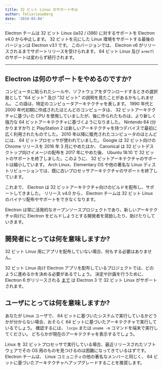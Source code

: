 ```yaml
---
title: 32 ビット Linux のサポート中止
author: felixrieseberg
date: '2019-03-04'
---
```


Electron チームは 32 ビット Linux (ia32 / i386) に対するサポートを Electron v4.0 から中止します。 32 ビットを元にした Linux 環境をサポートする最後のバージョンは Electron v3.1 です。 このバージョンでは、 Electron v6 がリリースされるまでサポートリリースを受けられます。 64 ビット Linux 及び `armv7l` のサポートは変わらず続行されます。

---

## Electron は何のサポートをやめるのですか?

コンピュータに貼られたシールや、ソフトウェアをダウンロードするときの選択肢として "64 ビット" 及び "32 ビット" の説明を見たことがあるかもしれません。 この語は、特定のコンピュータアーキテクチャを表します。 1990 年代と 2000 年代初期に作成されたほとんどのコンピュータは、 32 ビットアーキテクチャに基づいた CPU を使用していましたが、後に作られたものは、より新しく強力な 64 ビットアーキテクチャに基づくようになりました。 Nintendo 64 (分かりますか?) と PlayStation 2 は新しいアーキテクチャを持つデバイスで最初に広く利用されたものでした。 2010 年以降に販売されたコンピュータのほとんどには、 64 ビットプロセッサが使われていました。 Google は 32 ビット向けの Chrome リリースを 2016 年 3 月にやめたほか、 Canonical は 32 ビットデスクトップ向けイメージの配布を 2017 年にやめた後、 Ubuntu 18.10 で 32 ビットのサポートを終了しました。このように、 32 ビットアーキテクチャのサポートは縮小しています。 Arch Linux、Elementary OS や他の著名な Linux ディストリビューションでは、既に古いプロセッサアーキテクチャのサポートを終了しています。

これまで、 Electron は 32 ビットアーキテクチャ向けのビルドを配布し、サポートしてきました。 リリース v4.0 から、 Electron チームは 32 ビット Linux のバイナリ配布やサポートをできなくなります。

Electron は常に活発的なオープンソースプロジェクトであり、新しいアーキテクチャ向けに Electron をビルドしようとする開発者を奨励したり、助けたりしていきます。

## 開発者にとっては何を意味しますか?

32 ビット Linux 用にアプリを配布していない場合、何もする必要はありません。

32 ビット Linux 向け Electron アプリを配布しているプロジェクトでは、どのように進めるかを決める必要があるでしょう。 決定や計画を行うために、Electron 6 がリリースされる [まで](https://electronjs.org/docs/tutorial/support#supported-versions) は Electron 3 で 32 ビット Linux がサポートされます。

## ユーザにとっては何を意味しますか?

あなたが Linux ユーザで、 64 ビットに基づいたシステムで実行しているかどうかが分からない場合、おそらく 64 ビットに基づいたアーキテクチャで実行しているでしょう。 確認するには、 `lscpu` または `uname -m` コマンドを端末で実行してください。 どちらかが現在のアーキテクチャを表示するでしょう。

Linux を 32 ビットプロセッサで実行している場合、最近リリースされたソフトウェアでその OS 用のものを見つけるのは困難になってきているはずです。 Electron チームは、 Linux コミュニティの他の著名なメンバーと同じく、 64 ビットに基づいたアーキテクチャへアップグレードすることを推奨します。
